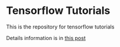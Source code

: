 # Tensorflow Tutorials

This is the repository for tensorflow tutorials

Details information is in [this post](www.baidu.com)
